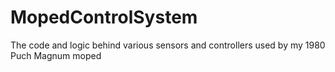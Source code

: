 # MopedControlSystem
The code and logic behind various sensors and controllers used by my 1980 Puch Magnum moped
